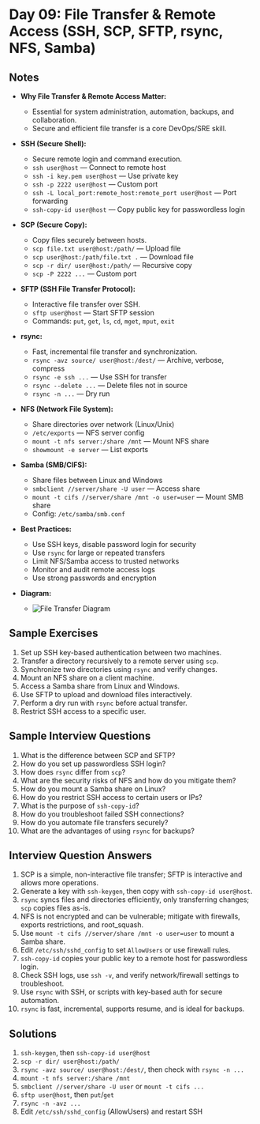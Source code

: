 # Day 09: File Transfer & Remote Access (SSH, SCP, SFTP, rsync, NFS, Samba)

## Notes
- **Why File Transfer & Remote Access Matter:**
  - Essential for system administration, automation, backups, and collaboration.
  - Secure and efficient file transfer is a core DevOps/SRE skill.

- **SSH (Secure Shell):**
  - Secure remote login and command execution.
  - `ssh user@host` — Connect to remote host
  - `ssh -i key.pem user@host` — Use private key
  - `ssh -p 2222 user@host` — Custom port
  - `ssh -L local_port:remote_host:remote_port user@host` — Port forwarding
  - `ssh-copy-id user@host` — Copy public key for passwordless login

- **SCP (Secure Copy):**
  - Copy files securely between hosts.
  - `scp file.txt user@host:/path/` — Upload file
  - `scp user@host:/path/file.txt .` — Download file
  - `scp -r dir/ user@host:/path/` — Recursive copy
  - `scp -P 2222 ...` — Custom port

- **SFTP (SSH File Transfer Protocol):**
  - Interactive file transfer over SSH.
  - `sftp user@host` — Start SFTP session
  - Commands: `put`, `get`, `ls`, `cd`, `mget`, `mput`, `exit`

- **rsync:**
  - Fast, incremental file transfer and synchronization.
  - `rsync -avz source/ user@host:/dest/` — Archive, verbose, compress
  - `rsync -e ssh ...` — Use SSH for transfer
  - `rsync --delete ...` — Delete files not in source
  - `rsync -n ...` — Dry run

- **NFS (Network File System):**
  - Share directories over network (Linux/Unix)
  - `/etc/exports` — NFS server config
  - `mount -t nfs server:/share /mnt` — Mount NFS share
  - `showmount -e server` — List exports

- **Samba (SMB/CIFS):**
  - Share files between Linux and Windows
  - `smbclient //server/share -U user` — Access share
  - `mount -t cifs //server/share /mnt -o user=user` — Mount SMB share
  - Config: `/etc/samba/smb.conf`

- **Best Practices:**
  - Use SSH keys, disable password login for security
  - Use `rsync` for large or repeated transfers
  - Limit NFS/Samba access to trusted networks
  - Monitor and audit remote access logs
  - Use strong passwords and encryption

- **Diagram:**
  - ![File Transfer Diagram](https://upload.wikimedia.org/wikipedia/commons/3/3a/SSH_architecture_diagram.png)

## Sample Exercises
1. Set up SSH key-based authentication between two machines.
2. Transfer a directory recursively to a remote server using `scp`.
3. Synchronize two directories using `rsync` and verify changes.
4. Mount an NFS share on a client machine.
5. Access a Samba share from Linux and Windows.
6. Use SFTP to upload and download files interactively.
7. Perform a dry run with `rsync` before actual transfer.
8. Restrict SSH access to a specific user.

## Sample Interview Questions
1. What is the difference between SCP and SFTP?
2. How do you set up passwordless SSH login?
3. How does `rsync` differ from `scp`?
4. What are the security risks of NFS and how do you mitigate them?
5. How do you mount a Samba share on Linux?
6. How do you restrict SSH access to certain users or IPs?
7. What is the purpose of `ssh-copy-id`?
8. How do you troubleshoot failed SSH connections?
9. How do you automate file transfers securely?
10. What are the advantages of using `rsync` for backups?

## Interview Question Answers
1. SCP is a simple, non-interactive file transfer; SFTP is interactive and allows more operations.
2. Generate a key with `ssh-keygen`, then copy with `ssh-copy-id user@host`.
3. `rsync` syncs files and directories efficiently, only transferring changes; `scp` copies files as-is.
4. NFS is not encrypted and can be vulnerable; mitigate with firewalls, exports restrictions, and root_squash.
5. Use `mount -t cifs //server/share /mnt -o user=user` to mount a Samba share.
6. Edit `/etc/ssh/sshd_config` to set `AllowUsers` or use firewall rules.
7. `ssh-copy-id` copies your public key to a remote host for passwordless login.
8. Check SSH logs, use `ssh -v`, and verify network/firewall settings to troubleshoot.
9. Use `rsync` with SSH, or scripts with key-based auth for secure automation.
10. `rsync` is fast, incremental, supports resume, and is ideal for backups.

## Solutions
1. `ssh-keygen`, then `ssh-copy-id user@host`
2. `scp -r dir/ user@host:/path/`
3. `rsync -avz source/ user@host:/dest/`, then check with `rsync -n ...`
4. `mount -t nfs server:/share /mnt`
5. `smbclient //server/share -U user` or `mount -t cifs ...`
6. `sftp user@host`, then `put`/`get`
7. `rsync -n -avz ...`
8. Edit `/etc/ssh/sshd_config` (AllowUsers) and restart SSH

